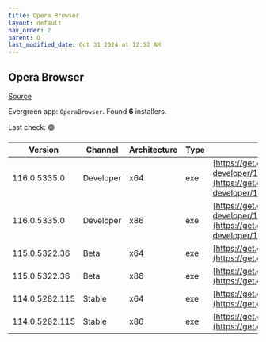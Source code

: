 ```yaml
---
title: Opera Browser
layout: default
nav_order: 2
parent: O
last_modified_date: Oct 31 2024 at 12:52 AM
---
```


## Opera Browser

[Source](https://www.opera.com/browsers/opera)

Evergreen app: `OperaBrowser`. Found **6** installers.

Last check: 🟢

| Version        | Channel   | Architecture | Type | URI                                                                                                                                                                                                                    |
| -------------- | --------- | ------------ | ---- | ---------------------------------------------------------------------------------------------------------------------------------------------------------------------------------------------------------------------- |
| 116.0.5335.0   | Developer | x64          | exe  | [https://get.geo.opera.com/pub/opera-developer/116.0.5335.0/win/Opera_Developer_116.0.5335.0_Setup_x64.exe](https://get.geo.opera.com/pub/opera-developer/116.0.5335.0/win/Opera_Developer_116.0.5335.0_Setup_x64.exe) |
| 116.0.5335.0   | Developer | x86          | exe  | [https://get.geo.opera.com/pub/opera-developer/116.0.5335.0/win/Opera_Developer_116.0.5335.0_Setup.exe](https://get.geo.opera.com/pub/opera-developer/116.0.5335.0/win/Opera_Developer_116.0.5335.0_Setup.exe)         |
| 115.0.5322.36  | Beta      | x64          | exe  | [https://get.geo.opera.com/pub/opera-beta/115.0.5322.36/win/Opera_beta_115.0.5322.36_Setup_x64.exe](https://get.geo.opera.com/pub/opera-beta/115.0.5322.36/win/Opera_beta_115.0.5322.36_Setup_x64.exe)                 |
| 115.0.5322.36  | Beta      | x86          | exe  | [https://get.geo.opera.com/pub/opera-beta/115.0.5322.36/win/Opera_beta_115.0.5322.36_Setup.exe](https://get.geo.opera.com/pub/opera-beta/115.0.5322.36/win/Opera_beta_115.0.5322.36_Setup.exe)                         |
| 114.0.5282.115 | Stable    | x64          | exe  | [https://get.geo.opera.com/pub/opera/desktop/114.0.5282.115/win/Opera_114.0.5282.115_Setup_x64.exe](https://get.geo.opera.com/pub/opera/desktop/114.0.5282.115/win/Opera_114.0.5282.115_Setup_x64.exe)                 |
| 114.0.5282.115 | Stable    | x86          | exe  | [https://get.geo.opera.com/pub/opera/desktop/114.0.5282.115/win/Opera_114.0.5282.115_Setup.exe](https://get.geo.opera.com/pub/opera/desktop/114.0.5282.115/win/Opera_114.0.5282.115_Setup.exe)                         |
